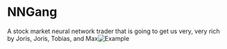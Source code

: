 # NNGang
A stock market neural network trader that is going to get us very, very rich
by Joris, Joris, Tobias, and Max![Example](https://user-images.githubusercontent.com/28119128/169660424-8e8be7a5-2db6-4970-b3f5-02c288719495.png)
